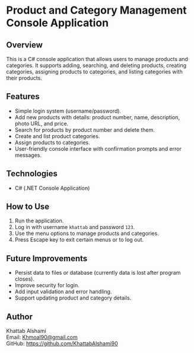 # Product and Category Management Console Application

## Overview
This is a C# console application that allows users to manage products and categories. It supports adding, searching, and deleting products, creating categories, assigning products to categories, and listing categories with their products.

## Features
- Simple login system (username/password).
- Add new products with details: product number, name, description, photo URL, and price.
- Search for products by product number and delete them.
- Create and list product categories.
- Assign products to categories.
- User-friendly console interface with confirmation prompts and error messages.

## Technologies
- C# (.NET Console Application)

## How to Use
1. Run the application.
2. Log in with username `khattab` and password `123`.
3. Use the menu options to manage products and categories.
4. Press Escape key to exit certain menus or to log out.

## Future Improvements
- Persist data to files or database (currently data is lost after program closes).
- Improve security for login.
- Add input validation and error handling.
- Support updating product and category details.

## Author
Khattab Alshami  
Email: Khmoal90@gmail.com  
GitHub: https://github.com/KhattabAlshami90
